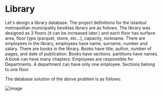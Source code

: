 # Library

Let's design a library database. The project definitions for the Istanbul metropolitan municipality besiktas library are as follows. The library was designed as 3 floors (it can be increased later.) and each floor has surface area, floor type (parquet, stone, etc...), capacity, nickname. There are employees in the library, employees have name, surname, number and salary. There are books in the library. Books have title, author, number of pages, and date of publication. Books have sections. partitions have names. A book can have many chapters. Employees are responsible for Departments. A department can have only one employee. Sections belong to one floor.

The database solution of the above problem is as follows:

![image](https://user-images.githubusercontent.com/119699844/218276262-ad362069-49ab-4425-86c3-ff19269d6157.png)
